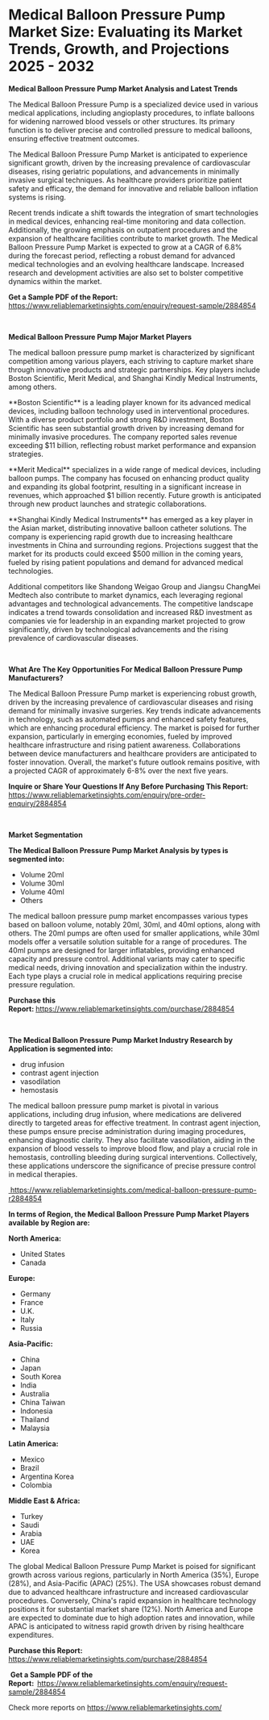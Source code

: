 <p><h1>Medical Balloon Pressure Pump Market Size: Evaluating its Market Trends, Growth, and Projections 2025 - 2032</h1></p><p><strong>Medical Balloon Pressure Pump Market Analysis and Latest Trends</strong></p>
<p><p>The Medical Balloon Pressure Pump is a specialized device used in various medical applications, including angioplasty procedures, to inflate balloons for widening narrowed blood vessels or other structures. Its primary function is to deliver precise and controlled pressure to medical balloons, ensuring effective treatment outcomes. </p><p>The Medical Balloon Pressure Pump Market is anticipated to experience significant growth, driven by the increasing prevalence of cardiovascular diseases, rising geriatric populations, and advancements in minimally invasive surgical techniques. As healthcare providers prioritize patient safety and efficacy, the demand for innovative and reliable balloon inflation systems is rising. </p><p>Recent trends indicate a shift towards the integration of smart technologies in medical devices, enhancing real-time monitoring and data collection. Additionally, the growing emphasis on outpatient procedures and the expansion of healthcare facilities contribute to market growth. The Medical Balloon Pressure Pump Market is expected to grow at a CAGR of 6.8% during the forecast period, reflecting a robust demand for advanced medical technologies and an evolving healthcare landscape. Increased research and development activities are also set to bolster competitive dynamics within the market.</p></p>
<p><strong>Get a Sample PDF of the Report:&nbsp;</strong> <a href="https://www.reliablemarketinsights.com/enquiry/request-sample/2884854?utm_campaign=2218&utm_medium=2&utm_source=Github&utm_content=ia&utm_term=13032025&utm_id=medical-balloon-pressure-pump">https://www.reliablemarketinsights.com/enquiry/request-sample/2884854</a></p>
<p>&nbsp;</p>
<p><strong>Medical Balloon Pressure Pump Major Market Players</strong></p>
<p><p>The medical balloon pressure pump market is characterized by significant competition among various players, each striving to capture market share through innovative products and strategic partnerships. Key players include Boston Scientific, Merit Medical, and Shanghai Kindly Medical Instruments, among others.</p><p>**Boston Scientific** is a leading player known for its advanced medical devices, including balloon technology used in interventional procedures. With a diverse product portfolio and strong R&D investment, Boston Scientific has seen substantial growth driven by increasing demand for minimally invasive procedures. The company reported sales revenue exceeding $11 billion, reflecting robust market performance and expansion strategies.</p><p>**Merit Medical** specializes in a wide range of medical devices, including balloon pumps. The company has focused on enhancing product quality and expanding its global footprint, resulting in a significant increase in revenues, which approached $1 billion recently. Future growth is anticipated through new product launches and strategic collaborations.</p><p>**Shanghai Kindly Medical Instruments** has emerged as a key player in the Asian market, distributing innovative balloon catheter solutions. The company is experiencing rapid growth due to increasing healthcare investments in China and surrounding regions. Projections suggest that the market for its products could exceed $500 million in the coming years, fueled by rising patient populations and demand for advanced medical technologies.</p><p>Additional competitors like Shandong Weigao Group and Jiangsu ChangMei Medtech also contribute to market dynamics, each leveraging regional advantages and technological advancements. The competitive landscape indicates a trend towards consolidation and increased R&D investment as companies vie for leadership in an expanding market projected to grow significantly, driven by technological advancements and the rising prevalence of cardiovascular diseases.</p></p>
<p>&nbsp;</p>
<p><strong>What Are The Key Opportunities For Medical Balloon Pressure Pump Manufacturers?</strong></p>
<p><p>The Medical Balloon Pressure Pump market is experiencing robust growth, driven by the increasing prevalence of cardiovascular diseases and rising demand for minimally invasive surgeries. Key trends indicate advancements in technology, such as automated pumps and enhanced safety features, which are enhancing procedural efficiency. The market is poised for further expansion, particularly in emerging economies, fueled by improved healthcare infrastructure and rising patient awareness. Collaborations between device manufacturers and healthcare providers are anticipated to foster innovation. Overall, the market's future outlook remains positive, with a projected CAGR of approximately 6-8% over the next five years.</p></p>
<p><strong>Inquire or Share Your Questions If Any Before Purchasing This Report:</strong> <a href="https://www.reliablemarketinsights.com/enquiry/pre-order-enquiry/2884854?utm_campaign=2218&utm_medium=2&utm_source=Github&utm_content=ia&utm_term=13032025&utm_id=medical-balloon-pressure-pump">https://www.reliablemarketinsights.com/enquiry/pre-order-enquiry/2884854</a></p>
<p>&nbsp;</p>
<p><strong>Market Segmentation</strong></p>
<p><strong>The Medical Balloon Pressure Pump Market Analysis by types is segmented into:</strong></p>
<p><ul><li>Volume 20ml</li><li>Volume 30ml</li><li>Volume 40ml</li><li>Others</li></ul></p>
<p><p>The medical balloon pressure pump market encompasses various types based on balloon volume, notably 20ml, 30ml, and 40ml options, along with others. The 20ml pumps are often used for smaller applications, while 30ml models offer a versatile solution suitable for a range of procedures. The 40ml pumps are designed for larger inflatables, providing enhanced capacity and pressure control. Additional variants may cater to specific medical needs, driving innovation and specialization within the industry. Each type plays a crucial role in medical applications requiring precise pressure regulation.</p></p>
<p><strong>Purchase this Report:&nbsp;</strong><a href="https://www.reliablemarketinsights.com/purchase/2884854?utm_campaign=2218&utm_medium=2&utm_source=Github&utm_content=ia&utm_term=13032025&utm_id=medical-balloon-pressure-pump">https://www.reliablemarketinsights.com/purchase/2884854</a></p>
<p>&nbsp;</p>
<p><strong>The Medical Balloon Pressure Pump Market Industry Research by Application is segmented into:</strong></p>
<p><ul><li>drug infusion</li><li>contrast agent injection</li><li>vasodilation</li><li>hemostasis</li></ul></p>
<p><p>The medical balloon pressure pump market is pivotal in various applications, including drug infusion, where medications are delivered directly to targeted areas for effective treatment. In contrast agent injection, these pumps ensure precise administration during imaging procedures, enhancing diagnostic clarity. They also facilitate vasodilation, aiding in the expansion of blood vessels to improve blood flow, and play a crucial role in hemostasis, controlling bleeding during surgical interventions. Collectively, these applications underscore the significance of precise pressure control in medical therapies.</p></p>
<p><a href="https://www.reliablemarketinsights.com/medical-balloon-pressure-pump-r2884854?utm_campaign=2218&utm_medium=2&utm_source=Github&utm_content=ia&utm_term=13032025&utm_id=medical-balloon-pressure-pump">&nbsp;https://www.reliablemarketinsights.com/medical-balloon-pressure-pump-r2884854</a></p>
<p><strong>In terms of Region, the Medical Balloon Pressure Pump Market Players available by Region are:</strong></p>
<p>
    <p> <strong> North America: </strong>
        <ul>
            <li>United States</li>
            <li>Canada</li>
        </ul>
        </p> 
    <p> <strong> Europe: </strong>
        <ul>
            <li>Germany</li>
            <li>France</li>
            <li>U.K.</li>
            <li>Italy</li>
            <li>Russia</li>
        </ul>
        </p> 
    <p> <strong> Asia-Pacific: </strong>
        <ul>
            <li>China</li>
            <li>Japan</li>
            <li>South Korea</li>
            <li>India</li>
            <li>Australia</li>
            <li>China Taiwan</li>
            <li>Indonesia</li>
            <li>Thailand</li>
            <li>Malaysia</li>
        </ul>
        </p> 
    <p> <strong> Latin America: </strong>
        <ul>
            <li>Mexico</li>
            <li>Brazil</li>
            <li>Argentina Korea</li>
            <li>Colombia</li>
        </ul>
        </p> 
    <p> <strong> Middle East & Africa: </strong>
        <ul>
            <li>Turkey</li>
            <li>Saudi</li>
            <li>Arabia</li>
            <li>UAE</li>
            <li>Korea</li>
        </ul>
    </p>
    </p>
<p><p>The global Medical Balloon Pressure Pump Market is poised for significant growth across various regions, particularly in North America (35%), Europe (28%), and Asia-Pacific (APAC) (25%). The USA showcases robust demand due to advanced healthcare infrastructure and increased cardiovascular procedures. Conversely, China's rapid expansion in healthcare technology positions it for substantial market share (12%). North America and Europe are expected to dominate due to high adoption rates and innovation, while APAC is anticipated to witness rapid growth driven by rising healthcare expenditures.</p></p>
<p><strong>Purchase this Report: </strong><a href="https://www.reliablemarketinsights.com/purchase/2884854?utm_campaign=2218&utm_medium=2&utm_source=Github&utm_content=ia&utm_term=13032025&utm_id=medical-balloon-pressure-pump">https://www.reliablemarketinsights.com/purchase/2884854</a></p>
<p>&nbsp;<strong>Get a Sample PDF of the Report:&nbsp;&nbsp;</strong><a href="https://www.reliablemarketinsights.com/enquiry/request-sample/2884854?utm_campaign=2218&utm_medium=2&utm_source=Github&utm_content=ia&utm_term=13032025&utm_id=medical-balloon-pressure-pump">https://www.reliablemarketinsights.com/enquiry/request-sample/2884854</a></p>
<p><strong></strong></p>
<p>Check more reports on <a href="https://www.reliablemarketinsights.com/?utm_campaign=2218&utm_medium=2&utm_source=Github&utm_content=ia&utm_term=13032025&utm_id=medical-balloon-pressure-pump">https://www.reliablemarketinsights.com/</a></p>